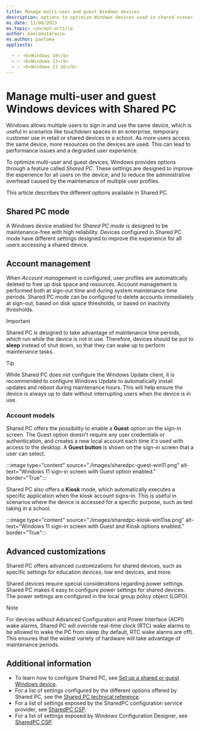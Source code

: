 ```yaml
---
title: Manage multi-user and guest Windows devices
description: options to optimize Windows devices used in shared scenarios, such touchdown spaces in an enterprise, temporary customer use in retail or shared devices in a school.
ms.date: 11/08/2023
ms.topic: concept-article
author: paolomatarazzo
ms.author: paoloma
appliesto: 

  - ✅ <b>Windows 10</b>
  - ✅ <b>Windows 11</b>
  - ✅ <b>Windows 11 SE</b>
--- 
```


# Manage multi-user and guest Windows devices with Shared PC 

Windows allows multiple users to sign in and use the same device, which is useful in scenarios like touchdown spaces in an enterprise, temporary customer use in retail or shared devices in a school.
As more users access the same device, more resources on the devices are used. This can lead to performance issues and a degraded user experience. 

To optimize multi-user and guest devices, Windows provides options through a feature called *Shared PC*. These settings are designed to improve the experience for all users on the device, and to reduce the administrative overhead caused by the maintenance of multiple user profiles. 

This article describes the different options available in Shared PC. 

## Shared PC mode 

A Windows device enabled for *Shared PC mode* is designed to be maintenance-free with high reliability. Devices configured in Shared PC mode have different settings designed to improve the experience for all users accessing a shared device. 

## Account management 

When *Account management* is configured, user profiles are automatically deleted to free up disk space and resources. Account management is performed both at sign-out time and during system maintenance time periods. Shared PC mode can be configured to delete accounts immediately at sign-out, based on disk space thresholds, or based on inactivity thresholds. 

> [!IMPORTANT]
> Shared PC is designed to take advantage of maintenance time periods, which run while the device is not in use. Therefore, devices should be put to **sleep** instead of shut down, so that they can wake up to perform maintenance tasks. 

> [!TIP]
> While Shared PC does not configure the Windows Update client, it is recommended to configure Windows Update to automatically install updates and reboot during maintenance hours. This will help ensure the device is always up to date without interrupting users when the device is in use. 

### Account models 

Shared PC offers the possibility to enable a **Guest** option on the sign-in screen. The Guest option doesn't require any user credentials or authentication, and creates a new local account each time it's used with access to the desktop. A **Guest button** is shown on the sign-in screen that a user can select. 

:::image type="content" source="./images/sharedpc-guest-win11.png" alt-text="Windows 11 sign-in screen with Guest option enabled." border="True"::: 

Shared PC also offers a **Kiosk** mode, which automatically executes a specific application when the kiosk account signs-in. This is useful in scenarios where the device is accessed for a specific purpose, such as test taking in a school. 

:::image type="content" source="./images/sharedpc-kiosk-win11se.png" alt-text="Windows 11 sign-in screen with Guest and Kiosk options enabled." border="True"::: 

## Advanced customizations 

Shared PC offers advanced customizations for shared devices, such as specific settings for education devices, low end devices, and more. 

Shared devices require special considerations regarding power settings. Shared PC makes it easy to configure power settings for shared devices. The power settings are configured in the local group policy object (LGPO). 

> [!NOTE]
> For devices without Advanced Configuration and Power Interface (ACPI) wake alarms, Shared PC will override real-time clock (RTC) wake alarms to be allowed to wake the PC from sleep (by default, RTC wake alarms are off). This ensures that the widest variety of hardware will take advantage of maintenance periods. 

## Additional information 

- To learn how to configure Shared PC, see [Set up a shared or guest Windows device](set-up-shared-or-guest-pc.md).
- For a list of settings configured by the different options offered by Shared PC, see the [Shared PC technical reference](shared-pc-technical.md).
- For a list of settings exposed by the SharedPC configuration service provider, see [SharedPC CSP][WIN-1].
- For a list of settings exposed by Windows Configuration Designer, see [SharedPC CSP][WIN-2]. 

<!--links--> 

[WIN-1]: /windows/client-management/mdm/sharedpc-csp
[WIN-2]: /windows/configuration/wcd/wcd-sharedpc